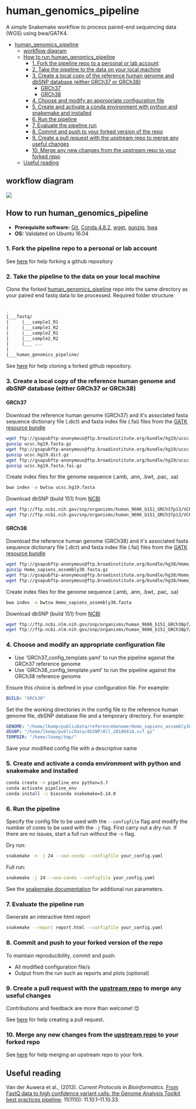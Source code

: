 # human_genomics_pipeline

A simple Snakemake workflow to process paired-end sequencing data (WGS) using bwa/GATK4.

- [human_genomics_pipeline](#humangenomicspipeline)
  - [workflow diagram](#workflow-diagram)
  - [How to run human_genomics_pipeline](#how-to-run-humangenomicspipeline)
    - [1. Fork the pipeline repo to a personal or lab account](#1-fork-the-pipeline-repo-to-a-personal-or-lab-account)
    - [2. Take the pipeline to the data on your local machine](#2-take-the-pipeline-to-the-data-on-your-local-machine)
    - [3. Create a local copy of the reference human genome and dbSNP database (either GRCh37 or GRCh38)](#3-create-a-local-copy-of-the-reference-human-genome-and-dbsnp-database-either-grch37-or-grch38)
      - [GRCh37](#grch37)
      - [GRCh38](#grch38)
    - [4. Choose and modify an appropriate configuration file](#4-choose-and-modify-an-appropriate-configuration-file)
    - [5. Create and activate a conda environment with python and snakemake and installed](#5-create-and-activate-a-conda-environment-with-python-and-snakemake-and-installed)
    - [6. Run the pipeline](#6-run-the-pipeline)
    - [7. Evaluate the pipeline run](#7-evaluate-the-pipeline-run)
    - [8. Commit and push to your forked version of the repo](#8-commit-and-push-to-your-forked-version-of-the-repo)
    - [9. Create a pull request with the upstream repo to merge any useful changes](#9-create-a-pull-request-with-the-upstream-repo-to-merge-any-useful-changes)
    - [10. Merge any new changes from the upstream repo to your forked repo](#10-merge-any-new-changes-from-the-upstream-repo-to-your-forked-repo)
  - [Useful reading](#useful-reading)

## workflow diagram

<img src="rulegraph.png" class="center">

## How to run human_genomics_pipeline

- **Prerequisite software:** [Git](https://git-scm.com/), [Conda 4.8.2](https://docs.conda.io/projects/conda/en/latest/index.html), [wget](https://www.gnu.org/software/wget/), [gunzip](https://linux.die.net/man/1/gunzip), [bwa](http://bio-bwa.sourceforge.net/)
- **OS:** Validated on Ubuntu 16.04

### 1. Fork the pipeline repo to a personal or lab account

See [here](https://help.github.com/en/github/getting-started-with-github/fork-a-repo#fork-an-example-repository) for help forking a github repository

### 2. Take the pipeline to the data on your local machine

Clone the forked [human_genomics_pipeline](https://github.com/ESR-NZ/human_genomics_pipeline) repo into the same directory as your paired end fastq data to be processed. Required folder structure:

```bash

.
|___fastq/
|     |___sample1_R1
|     |___sample1_R2
|     |___sample2_R1
|     |___sample2_R2
|     |___ ...
|
|___human_genomics_pipeline/

```

See [here](https://help.github.com/en/github/getting-started-with-github/fork-a-repo#keep-your-fork-synced) for help cloning a forked github repository.

### 3. Create a local copy of the reference human genome and dbSNP database (either GRCh37 or GRCh38)

#### GRCh37

Download the reference human genome (GRCh37) and it's associated fasta sequence dictionary file (.dict) and fasta index file (.fai) files from the [GATK resource bundle](https://gatk.broadinstitute.org/hc/en-us/articles/360035890811-Resource-bundle)

```bash
wget ftp://gsapubftp-anonymous@ftp.broadinstitute.org/bundle/hg19/ucsc.hg19.fasta.gz
gunzip ucsc.hg19.fasta.gz
wget ftp://gsapubftp-anonymous@ftp.broadinstitute.org/bundle/hg19/ucsc.hg19.dict.gz
gunzip ucsc.hg19.dict.gz
wget ftp://gsapubftp-anonymous@ftp.broadinstitute.org/bundle/hg19/ucsc.hg19.fasta.fai.gz
gunzip ucsc.hg19.fasta.fai.gz
```

Create index files for the genome sequence (.amb, .ann, .bwt, .pac, .sa)

```bash
bwa index -a bwtsw ucsc.hg19.fasta
```

Download dbSNP (build 151) from [NCBI](https://www.ncbi.nlm.nih.gov/variation/docs/human_variation_vcf/)

```bash
wget ftp://ftp.ncbi.nih.gov/snp/organisms/human_9606_b151_GRCh37p13/VCF/GATK/All_20180423.vcf.gz
wget ftp://ftp.ncbi.nih.gov/snp/organisms/human_9606_b151_GRCh37p13/VCF/GATK/All_20180423.vcf.gz.tbi
```

#### GRCh38

Download the reference human genome (GRCh38) and it's associated fasta sequence dictionary file (.dict) and fasta index file (.fai) files from the [GATK resource bundle](https://gatk.broadinstitute.org/hc/en-us/articles/360035890811-Resource-bundle)

```bash
wget ftp://gsapubftp-anonymous@ftp.broadinstitute.org/bundle/hg38/Homo_sapiens_assembly38.fasta.gz
gunzip Homo_sapiens_assembly38.fasta.gz
wget ftp://gsapubftp-anonymous@ftp.broadinstitute.org/bundle/hg38/Homo_sapiens_assembly38.dict
wget ftp://gsapubftp-anonymous@ftp.broadinstitute.org/bundle/hg38/Homo_sapiens_assembly38.fasta.fai
```

Create index files for the genome sequence (.amb, .ann, .bwt, .pac, .sa)

```bash
bwa index -a bwtsw Homo_sapiens_assembly38.fasta
```

Download dbSNP (build 151) from [NCBI](https://www.ncbi.nlm.nih.gov/variation/docs/human_variation_vcf/)

```bash
wget ftp://ftp.ncbi.nlm.nih.gov/snp/organisms/human_9606_b151_GRCh38p7/VCF/GATK/All_20180418.vcf.gz
wget ftp://ftp.ncbi.nlm.nih.gov/snp/organisms/human_9606_b151_GRCh38p7/VCF/GATK/All_20180418.vcf.gz.tbi
```

### 4. Choose and modify an appropriate configuration file

- Use 'GRCh37_config_template.yaml' to run the pipeline against the GRCh37 reference genome
- Use 'GRCh38_config_template.yaml' to run the pipeline against the GRCh38 reference genome

Ensure this choice is defined in your configuration file. For example:

```yaml
BUILD: "GRCh38"
```

Set the the working directories in the config file to the reference human genome file, dbSNP database file and a temporary directory. For example:

```yaml
GENOME: "/home/lkemp/publicData/referenceGenome/Homo_sapiens_assembly38.fasta.gz"
dbSNP: "/home/lkemp/publicData/dbSNP/All_20180418.vcf.gz"
TEMPDIR: "/home/lkemp/tmp/"
```

Save your modified config file with a descriptive name

### 5. Create and activate a conda environment with python and snakemake and installed

```bash
conda create -n pipeline_env python=3.7
conda activate pipeline_env
conda install -c bioconda snakemake=5.14.0
```

### 6. Run the pipeline

Specify the config file to be used with the `--configfile` flag and modify the number of cores to be used with the `-j` flag. First carry out a dry run. If there are no issues, start a full run without the `-n` flag.

Dry run:

```bash
snakemake -n -j 24 --use-conda --configfile your_config.yaml
```

Full run:

```bash
snakemake -j 24 --use-conda --configfile your_config.yaml
```

See the [snakemake documentation](https://snakemake.readthedocs.io/en/v4.5.1/executable.html) for additional run parameters.

### 7. Evaluate the pipeline run

Generate an interactive html report

```bash
snakemake --report report.html --configfile your_config.yaml
```

### 8. Commit and push to your forked version of the repo

To maintain reproducibility, commit and push:

- All modified configuration file/s
- Output from the run such as reports and plots (optional)

### 9. Create a pull request with the [upstream repo](https://github.com/ESR-NZ/human_genomics_pipeline) to merge any useful changes

Contributions and feedback are more than welcome! :blush:

See [here](https://help.github.com/en/github/collaborating-with-issues-and-pull-requests/creating-a-pull-request) for help creating a pull request.

### 10. Merge any new changes from the [upstream repo](https://github.com/ESR-NZ/human_genomics_pipeline) to your forked repo

See [here](https://help.github.com/en/github/collaborating-with-issues-and-pull-requests/merging-an-upstream-repository-into-your-fork) for help merging an upstream repo to your fork.

## Useful reading

Van der Auwera et al., (2013). *Current Protocols in Bioinformatics*. [From FastQ data to high confidence variant calls: the Genome Analysis Toolkit best practices pipeline](https://www.ncbi.nlm.nih.gov/pmc/articles/PMC4243306/); 11(1110): 11.10.1–11.10.33.
